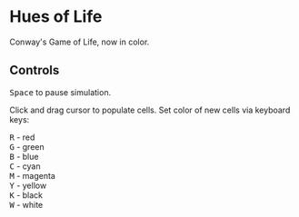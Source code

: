 # Hues of Life

Conway's Game of Life, now in color.

## Controls

<kbd>Space</kbd> to pause simulation.

Click and drag cursor to populate cells.
Set color of new cells via keyboard keys:

<kbd>R</kbd> - red  
<kbd>G</kbd> - green  
<kbd>B</kbd> - blue  
<kbd>C</kbd> - cyan  
<kbd>M</kbd> - magenta  
<kbd>Y</kbd> - yellow  
<kbd>K</kbd> - black  
<kbd>W</kbd> - white
